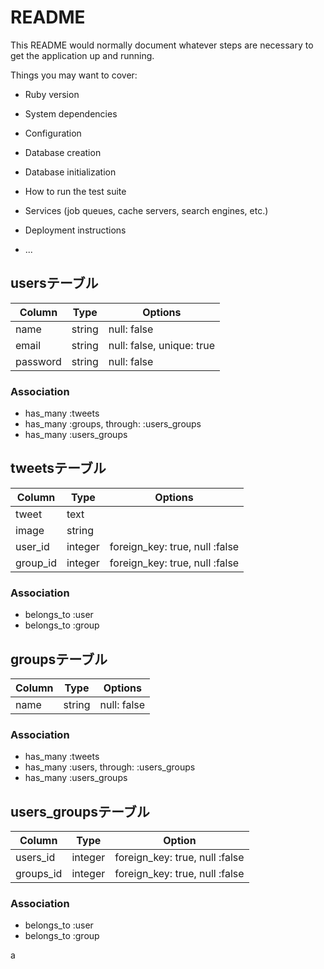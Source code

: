 # README

This README would normally document whatever steps are necessary to get the
application up and running.

Things you may want to cover:

* Ruby version

* System dependencies

* Configuration

* Database creation

* Database initialization

* How to run the test suite

* Services (job queues, cache servers, search engines, etc.)

* Deployment instructions

* ...


## usersテーブル
|Column|Type|Options|
|------|----|-------|
|name|string|null: false|
|email|string|null: false, unique: true|
|password|string|null: false|


### Association
- has_many :tweets
- has_many :groups, through: :users_groups
- has_many :users_groups

## tweetsテーブル
|Column|Type|Options|
|------|----|-------|
|tweet|text|
|image|string|
|user_id|integer|foreign_key: true, null :false|
|group_id|integer|foreign_key: true, null :false|

### Association
- belongs_to :user
- belongs_to :group


## groupsテーブル
|Column|Type|Options|
|------|----|-------|
|name|string|null: false|

### Association
- has_many :tweets
- has_many :users, through: :users_groups
- has_many :users_groups


## users_groupsテーブル
|Column|Type|Option|
|------|----|------|
|users_id|integer|foreign_key: true, null :false|
|groups_id|integer|foreign_key: true, null :false|

### Association
- belongs_to :user
- belongs_to :group

a